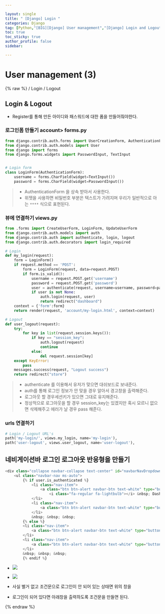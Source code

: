 ```yaml
---

layout: single
title: " [Django] Login "
categories: Django
tag: [Python,"[BIG][Django] User management","[Django] Login and Logout"]
toc: true
toc_sticky: true
author_profile: false
sidebar:

---
```

# User management (3)
{% raw %}
/ Login / Logout

## Login & Logout
- Register를 통해 만든 아이디와 패스워드에 대한 폼을 만들어줘야한다.

### 로그인폼 만들기 account> forms.py
```python
from django.contrib.auth.forms import UserCreationForm, AuthenticationForm
from django.contrib.auth.models import User
from django import forms
from django.forms.widgets import PasswordInput, TextInput


# Login form
class LoginForm(AuthenticationForm):
    username = forms.CharField(widget=TextInput())
    password = forms.CharField(widget=PasswordInput())
```
>- AuthenticationForm 을 상속 받아서 사용한다.
>- 위젯을 사용하면 비밀번호 부분은 텍스트가 가려지며 우리가 일반적으로 아는  `****` 식으로 표현된다.


### 뷰에 연결하기 views.py
```python
from .forms import CreateUserForm, LoginForm, UpdateUserForm
from django.contrib.auth.models import auth
from django.contrib.auth import authenticate, login, logout
from django.contrib.auth.decorators import login_required

# Login
def my_login(request):
    form = LoginForm()
    if request.method == 'POST':
        form = LoginForm(request, data=request.POST)
        if form.is_valid():
            username = request.POST.get('username')
            password = request.POST.get('password')
            user = authenticate(request, username=username, password=password)
            if user is not None:
                auth.login(request, user)
                return redirect("dashboard")
    context = {'form':form}
    return render(request, 'account/my-login.html', context=context)

# Logout
def user_logout(request):
    try:
        for key in list(request.session.keys()):
            if key == "session_key":
                auth.logout(request)
                continue
	        else:
	            del request.session[key]
    except KeyError:
        pass
    messages.success(request, "Logout success")
    return redirect("store")
```
>- authenticate 를 이용해서 유저가 맞으면 대쉬보드로 보내준다.
>- auth를 통해 로그인 정보가 안 맞을 경우 알아서 경고창을 출력해준다.
>- 로그아웃 할 경우세션키가 있으면 그대로 유지해준다.
>- 정상적으로 로그아웃을 할 경우 session_key는 있겠지만 혹시 모르니 없으면 삭제해주고 에러가 날 경우 pass 해준다.




### urls 연결하기

```python
# Login / Logout URL's
path('my-login/', views.my_login, name='my-login'),
path('user-logout', views.user_logout, name='user-logout'),
```


## 네비게이션바 로그인 로그아웃 반응형을 만들기
```python
<div class="collapse navbar-collapse text-center" id="navbarNavDropdown">
	<ul class="navbar-nav ms-auto">
		{% if user.is_authenticated %}
			<li class="nav-item">
				<a class="btn btn-alert navbar-btn text-white" type="button"  href="{% url 'dashboard' %}">
					<i class="fa-regular fa-lightbulb"></i> &nbsp; Dashboard </a>
			</li>
			<li class="nav-item">
				<a class="btn btn-alert navbar-btn text-white" type="button"  href="{% url 'user-logout' %}"> <i class="fa-solid fa-arrow-right-from-bracket"></i>  &nbsp; Logout </a>
			</li>
			&nbsp; &nbsp; &nbsp;
		{% else %}
		<li class="nav-item">
			<a class="btn btn-alert navbar-btn text-white" type="button"  href="{% url 'register' %}"> Register </a>
		</li>
		<li class="nav-item">
			<a class="btn btn-alert navbar-btn text-white" type="button"  href="{% url 'my-login' %}"> Login </a>
		</li>
		&nbsp; &nbsp; &nbsp;
		{% endif %}
```

- ![](https://i.imgur.com/nzJxFFr.png)

- ![](https://i.imgur.com/zAt71fr.png)

- 사실 별거 없고 조건문으로 로그인이 안 되어 있는 상태면 위의 창을
- 로그인이 되어 있다면 아래창을 출력하도록 조건문을 만들면 된다.


{% endraw %}
